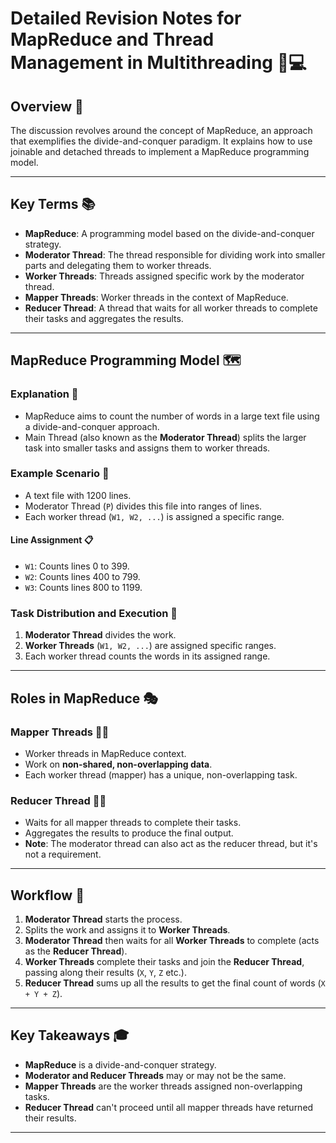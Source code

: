 # Detailed Revision Notes for MapReduce and Thread Management in Multithreading 📝💻

## Overview 📌

The discussion revolves around the concept of MapReduce, an approach that exemplifies the divide-and-conquer paradigm. It explains how to use joinable and detached threads to implement a MapReduce programming model.

---

## Key Terms 📚

- **MapReduce**: A programming model based on the divide-and-conquer strategy.
- **Moderator Thread**: The thread responsible for dividing work into smaller parts and delegating them to worker threads.
- **Worker Threads**: Threads assigned specific work by the moderator thread.
- **Mapper Threads**: Worker threads in the context of MapReduce.
- **Reducer Thread**: A thread that waits for all worker threads to complete their tasks and aggregates the results.

---

## MapReduce Programming Model 🗺️

### Explanation 🤔
- MapReduce aims to count the number of words in a large text file using a divide-and-conquer approach.
- Main Thread (also known as the **Moderator Thread**) splits the larger task into smaller tasks and assigns them to worker threads.

### Example Scenario 🎨
- A text file with 1200 lines.
- Moderator Thread (`P`) divides this file into ranges of lines.
- Each worker thread (`W1, W2, ...`) is assigned a specific range.

#### Line Assignment 📋
- `W1`: Counts lines 0 to 399.
- `W2`: Counts lines 400 to 799.
- `W3`: Counts lines 800 to 1199.

### Task Distribution and Execution 🔄
1. **Moderator Thread** divides the work.
2. **Worker Threads** (`W1, W2, ...`) are assigned specific ranges.
3. Each worker thread counts the words in its assigned range.

---

## Roles in MapReduce 🎭

### Mapper Threads 🧑‍🔧
- Worker threads in MapReduce context.
- Work on **non-shared, non-overlapping data**.
- Each worker thread (mapper) has a unique, non-overlapping task.

### Reducer Thread 🧑‍🔬
- Waits for all mapper threads to complete their tasks.
- Aggregates the results to produce the final output.
- **Note**: The moderator thread can also act as the reducer thread, but it's not a requirement.

---

## Workflow 🌊

1. **Moderator Thread** starts the process.
2. Splits the work and assigns it to **Worker Threads**.
3. **Moderator Thread** then waits for all **Worker Threads** to complete (acts as the **Reducer Thread**).
4. **Worker Threads** complete their tasks and join the **Reducer Thread**, passing along their results (`X`, `Y`, `Z` etc.).
5. **Reducer Thread** sums up all the results to get the final count of words (`X + Y + Z`).

---

## Key Takeaways 🎓

- **MapReduce** is a divide-and-conquer strategy.
- **Moderator and Reducer Threads** may or may not be the same.
- **Mapper Threads** are the worker threads assigned non-overlapping tasks.
- **Reducer Thread** can't proceed until all mapper threads have returned their results.

---


